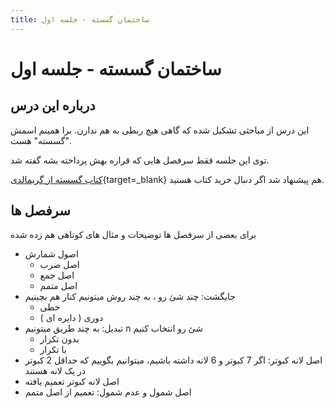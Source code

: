 ```yaml
---
title: ساختمان گسسته - جلسه اول
---
```

# ساختمان گسسته - جلسه اول

## درباره این درس

این درس از مباحثی تشکیل شده که گاهی هیچ ربطی به هم ندارن. برا همینم اسمش "گسسته" هست.

توی این جلسه فقط سرفصل هایی که قراره بهش پرداخته بشه گفته شد.

[کتاب گسسته از گریمالدی](https://www.google.com/search?q=خرید+کتاب+ریاضیات+گسسته+-+گریمالدی){target=_blank} هم پیشنهاد شد اگر دنبال خرید کتاب هستید.

## سرفصل ها

برای بعضی از سرفصل ها توضیحات و مثال های کوتاهی هم زده شده

- اصول شمارش
    - اصل ضرب
    - اصل جمع
    - اصل متمم
- جایگشت:
چند شئ رو ، به چند روش میتونیم کنار هم بچینیم
    - خطی
    - دوری ( دایره ای )
- تبدیل:
به چند طریق میتونیم n شئ رو انتخاب کنیم
    - بدون تکرار
    - با تکرار
- اصل لانه کبوتر: اگر 7 کبوتر و 6 لانه داشته باشیم، میتوانیم بگوییم که حداقل 2 کبوتر در یک لانه هستند
- اصل لانه کبوتر تعمیم یافته
- اصل شمول و عدم شمول: تعمیم از اصل متمم